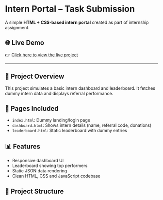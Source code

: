 # Intern Portal – Task Submission

A simple **HTML + CSS-based intern portal** created as part of internship assignment.

## 🌐 Live Demo
👉 [Click here to view the live project](https://somilsalodiya.github.io/intern-portal/)

---

## 🚀 Project Overview
This project simulates a basic intern dashboard and leaderboard. It fetches dummy intern data and displays referral performance.

## 📁 Pages Included
- `index.html`: Dummy landing/login page
- `dashboard.html`: Shows intern details (name, referral code, donations)
- `leaderboard.html`: Static leaderboard with dummy entries

## 📊 Features
- Responsive dashboard UI
- Leaderboard showing top performers
- Static JSON data rendering
- Clean HTML, CSS and JavaScript codebase

## 📂 Project Structure
